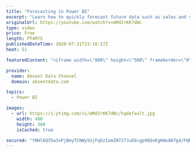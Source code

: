 ```yaml
---
title: "Forecasting in Power BI"
excerpt: "Learn how to quickly forecast future data such as sales and values with the analytics pane in Power BI."
originalUrl: https://youtube.com/watch?v=mMd2rKK7dWc
type: video
price: Free
length: PT4M7S
publishedDateTime: 2020-07-31T23:16:17Z
heat: 51

featuredContent: "<iframe width=\"800\" height=\"500\" frameborder=\"0\" src=\"https://www.youtube.com/embed/mMd2rKK7dWc\" allow=\"accelerometer; autoplay; encrypted-media; gyroscope; picture-in-picture\" allowfullscreen></iframe>"

provider:
  name: Absent Data Channel
  domain: absentdata.com

topics:
  - Power BI

images:
  - url: https://i.ytimg.com/vi/mMd2rKK7dWc/hqdefault.jpg
    width: 480
    height: 360
    isCached: true

secured: "YNHl6Q35w3xPjBmyTCNWySUjFqDzIomZN727JuE6cgp90QsKgKWoAH7g4/FQKdq3O1SouAnPxuMUBMVG4BtMAFrbABNt0uij5xOnFVLXJE4vQ8zNWB5p1AcbdZrP91hOWOe7WSS266YjyjV7iQcdvZKZsMLdl4k9xP5kXUhaPf58vRx7a5Gme4RuIclAwv28Vxl912bX3P5xPGTQbr2HwhxX0YMTZPoMyFGlUkPKWUa5uj+DCKsOtqCpQN8c0nNIAjI9xU8i05ph5ej4Yqr1QonVZTRmgl8yRMHnc+zD7FXsWGPbHdkwidPkH/qFmkjbbwbVNCPFmdmBaFMBAzw0fm8olwrB4IIzkj6vOwrvNq8V02aEGfswGAkgXDADSunhE5+eG+kBHpDwyEjvQOjJ5acPI+Dy0Qv/CcA8wW3Q57k=;xwLL1ZI1ASkY7JjHOjOM6A=="
---
```


